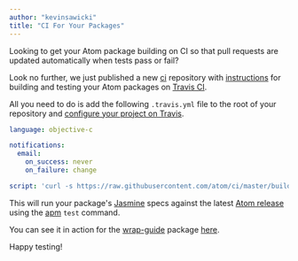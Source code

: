 ```yaml
---
author: "kevinsawicki"
title: "CI For Your Packages"
---
```


Looking to get your Atom package building on CI so that pull requests are updated automatically when tests pass or fail?

<!--more-->

Look no further, we just published a new [ci](https://github.com/atom/ci) repository with [instructions](https://github.com/atom/ci/blob/master/README.md) for building and testing your Atom packages on [Travis CI](https://travis-ci.org/).

All you need to do is add the following `.travis.yml` file to the root of your repository and [configure your project on Travis](http://docs.travis-ci.com/user/getting-started/#Step-two%3A-Activate-GitHub-Webhook).

```yaml
language: objective-c

notifications:
  email:
    on_success: never
    on_failure: change

script: 'curl -s https://raw.githubusercontent.com/atom/ci/master/build-package.sh | sh'
```

This will run your package's [Jasmine](http://jasmine.github.io/) specs against the latest [Atom release](https://atom.io/releases) using the [apm](https://github.com/atom/apm) `test` command.

You can see it in action for the [wrap-guide](https://github.com/atom/wrap-guide) package [here](https://travis-ci.org/atom/wrap-guide/builds/23774579).

Happy testing!
